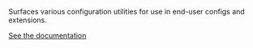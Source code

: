 Surfaces various configuration utilities for use in end-user configs and extensions.

[See the documentation](https://bud.js.org/docs/api.alias)
